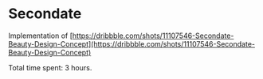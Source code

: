 # Secondate

Implementation of
[https://dribbble.com/shots/11107546-Secondate-Beauty-Design-Concept](https://dribbble.com/shots/11107546-Secondate-Beauty-Design-Concept)

Total time spent: 3 hours.
